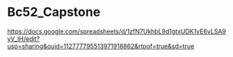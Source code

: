 # Bc52_Capstone
https://docs.google.com/spreadsheets/d/1zfN7UkhbL9d1gtxUDK1vE6vLSA9vV_IH/edit?usp=sharing&ouid=112777795513971918862&rtpof=true&sd=true